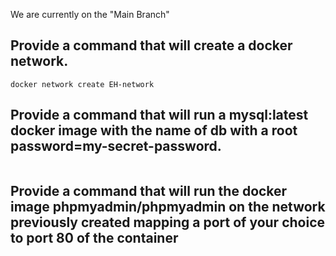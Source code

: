 We are currently on the "Main Branch"

## Provide a command that will create a docker network.

```
docker network create EH-network
```

## Provide a command that will run a mysql:latest docker image with the name of db with a root password=my-secret-password.

```

```

## Provide a command that will run the docker image phpmyadmin/phpmyadmin on the network previously created mapping a port of your choice to port 80 of the container

```

```